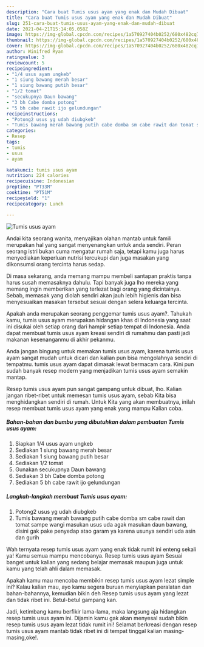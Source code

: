 ```yaml
---
description: "Cara buat Tumis usus ayam yang enak dan Mudah Dibuat"
title: "Cara buat Tumis usus ayam yang enak dan Mudah Dibuat"
slug: 251-cara-buat-tumis-usus-ayam-yang-enak-dan-mudah-dibuat
date: 2021-04-21T15:14:05.058Z
image: https://img-global.cpcdn.com/recipes/1a570927404b0252/680x482cq70/tumis-usus-ayam-foto-resep-utama.jpg
thumbnail: https://img-global.cpcdn.com/recipes/1a570927404b0252/680x482cq70/tumis-usus-ayam-foto-resep-utama.jpg
cover: https://img-global.cpcdn.com/recipes/1a570927404b0252/680x482cq70/tumis-usus-ayam-foto-resep-utama.jpg
author: Winifred Ryan
ratingvalue: 3
reviewcount: 5
recipeingredient:
- "1/4 usus ayam ungkeb"
- "1 siung bawang merah besar"
- "1 siung bawang putih besar"
- "1/2 tomat"
- "secukupnya Daun bawang"
- "3 bh Cabe domba potong"
- "5 bh cabe rawit ijo gelundungan"
recipeinstructions:
- "Potong2 usus yg udah diubgkeb"
- "Tumis bawang merah bawang putih cabe domba sm cabe rawit dan tomat sampe wangi masukan usus uda agak masukan daun bawang, disini gak pake penyedap atao garam ya karena usunya sendiri uda asin dan gurih"
categories:
- Resep
tags:
- tumis
- usus
- ayam

katakunci: tumis usus ayam 
nutrition: 224 calories
recipecuisine: Indonesian
preptime: "PT33M"
cooktime: "PT51M"
recipeyield: "1"
recipecategory: Lunch

---
```



![Tumis usus ayam](https://img-global.cpcdn.com/recipes/1a570927404b0252/680x482cq70/tumis-usus-ayam-foto-resep-utama.jpg)

Andai kita seorang wanita, menyajikan olahan mantab untuk famili merupakan hal yang sangat menyenangkan untuk anda sendiri. Peran seorang istri bukan cuma mengatur rumah saja, tetapi kamu juga harus menyediakan keperluan nutrisi tercukupi dan juga masakan yang dikonsumsi orang tercinta harus sedap.

Di masa  sekarang, anda memang mampu membeli santapan praktis tanpa harus susah memasaknya dahulu. Tapi banyak juga lho mereka yang memang ingin memberikan yang terlezat bagi orang yang dicintainya. Sebab, memasak yang diolah sendiri akan jauh lebih higienis dan bisa menyesuaikan masakan tersebut sesuai dengan selera keluarga tercinta. 



Apakah anda merupakan seorang penggemar tumis usus ayam?. Tahukah kamu, tumis usus ayam merupakan hidangan khas di Indonesia yang saat ini disukai oleh setiap orang dari hampir setiap tempat di Indonesia. Anda dapat membuat tumis usus ayam kreasi sendiri di rumahmu dan pasti jadi makanan kesenanganmu di akhir pekanmu.

Anda jangan bingung untuk memakan tumis usus ayam, karena tumis usus ayam sangat mudah untuk dicari dan kalian pun bisa mengolahnya sendiri di tempatmu. tumis usus ayam dapat dimasak lewat bermacam cara. Kini pun sudah banyak resep modern yang menjadikan tumis usus ayam semakin mantap.

Resep tumis usus ayam pun sangat gampang untuk dibuat, lho. Kalian jangan ribet-ribet untuk memesan tumis usus ayam, sebab Kita bisa menghidangkan sendiri di rumah. Untuk Kita yang akan membuatnya, inilah resep membuat tumis usus ayam yang enak yang mampu Kalian coba.

<!--inarticleads1-->

##### Bahan-bahan dan bumbu yang dibutuhkan dalam pembuatan Tumis usus ayam:

1. Siapkan 1/4 usus ayam ungkeb
1. Sediakan 1 siung bawang merah besar
1. Sediakan 1 siung bawang putih besar
1. Sediakan 1/2 tomat
1. Gunakan secukupnya Daun bawang
1. Sediakan 3 bh Cabe domba potong
1. Sediakan 5 bh cabe rawit ijo gelundungan




<!--inarticleads2-->

##### Langkah-langkah membuat Tumis usus ayam:

1. Potong2 usus yg udah diubgkeb
1. Tumis bawang merah bawang putih cabe domba sm cabe rawit dan tomat sampe wangi masukan usus uda agak masukan daun bawang, disini gak pake penyedap atao garam ya karena usunya sendiri uda asin dan gurih




Wah ternyata resep tumis usus ayam yang enak tidak rumit ini enteng sekali ya! Kamu semua mampu mencobanya. Resep tumis usus ayam Sesuai banget untuk kalian yang sedang belajar memasak maupun juga untuk kamu yang telah ahli dalam memasak.

Apakah kamu mau mencoba membikin resep tumis usus ayam lezat simple ini? Kalau kalian mau, ayo kamu segera buruan menyiapkan peralatan dan bahan-bahannya, kemudian bikin deh Resep tumis usus ayam yang lezat dan tidak ribet ini. Betul-betul gampang kan. 

Jadi, ketimbang kamu berfikir lama-lama, maka langsung aja hidangkan resep tumis usus ayam ini. Dijamin kamu gak akan menyesal sudah bikin resep tumis usus ayam lezat tidak rumit ini! Selamat berkreasi dengan resep tumis usus ayam mantab tidak ribet ini di tempat tinggal kalian masing-masing,oke!.

